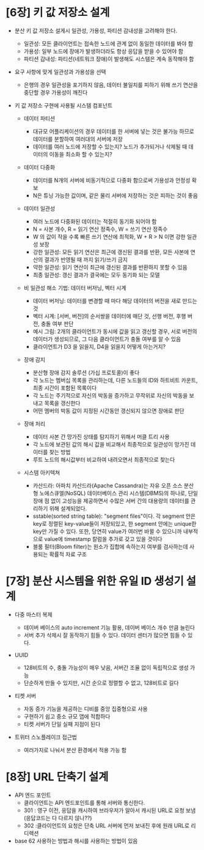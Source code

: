# [6장] 키 값 저장소 설계

- 분산 키 값 저장소 설게시 일관성, 가용성, 파티션 감내성을 고려해야 한다.
  + 일관성: 모든 클라이언트는 접속한 노드에 관계 없이 동일한 데이터를 봐야 함
  + 가용성: 일부 노드에 장애가 발생하더라도 항상 응답을 받을 수 있어야 함
  + 파티션 감내성: 파티션(네트워크 장애)이 발생해도 시스템은 계속 동작해야 함
- 요구 사항에 맞게 일관성과 가용성을 선택
  + 은행의 경우 일관성을 포기하지 않음, 데이터 불일치를 피하기 위해 쓰기 연산을 중단할 경우 가용성이 깨진다

- 키 값 저장소 구현에 사용될 시스템 컴포넌트
  + 데이터 파티션
    + 대규모 어플리케이션의 경우 데이터를 한 서버에 넣는 것은 불가능 하므로 데이터를 분할하여 여러대의 서버에 저장
    + 데이터를 여러 노드에 저장할 수 있는지? 노드가 추가되거나 삭제될 때 데이터의 이동을 최소화 할 수 있는지?
  + 데이터 다중화
    + 데이터를 N개의 서버에 비동기적으로 다중화 함으로써 가용성과 안정성 확보
    + N은 튜닝 가능한 값이며, 같은 물리 서버에 저장하는 것은 피하는 것이 좋음
  + 데이터 일관성
    + 여러 노드에 다중화된 데이터는 적절히 동기화 되어야 함
    + N = 사본 개수, R = 읽기 연산 정족수, W = 쓰기 연산 정족수
    + W 의 값이 작을 수록 빠른 쓰기 연산에 최적화, W + R > N 이면 강한 일관성 보장
    + 강한 일관성: 모든 읽기 연산은 최근에 갱신된 결과를 반환, 모든 사본에 연산의 결과가 반영될 때 까지 읽기/쓰기 금지
    + 약한 일관성: 읽기 연산이 최근에 갱신된 결과를 반환하지 못할 수 있음
    + 최종 일관성: 갱신 결과가 결국에는 모두 동기화 되는 모델
  + 비 일관성 해소 기법: 데이터 버저닝, 벡터 시계
    + 데이터 버저닝: 데이터를 변경할 때 마다 해당 데이터의 버전을 새로 만드는 것
    + 벡터 시계: [서버, 버전]의 순서쌍을 데이터에 매단 것, 선행 버전, 후행 버전, 충돌 여부 판단
    + 예시 그림: 2개의 클라이언트가 동시에 값을 읽고 갱신할 경우, 서로 버전의 데이터가 생성되므로, 그 다음 클라이언트가 충돌 여부를 알 수 있음
    + 클라이언트가 D3 을 읽을지, D4을 읽을지 어떻게 아는거지?
  + 장애 감지
    + 분산형 장애 감지 솔루션 (가십 프로토콜)이 좋다
    + 각 노드는 멤버십 목록을 관리하는데, 다른 노드들의 ID와 하트비트 카운트, 최종 시간이 포함된 목록이다
    + 각 노드는 주기적으로 자신의 박동을 증가하고 무작위로 자신의 박동을 보내고 목록을 갱신한다
    + 어떤 멤버의 박동 값이 지정된 시간동안 갱신되지 않으면 장애로 판단
  + 장애 처리
    + 데이터 사본 간 망가진 상태를 탐지하기 위해서 머클 트리 사용
    + 각 노드에 보관된 값의 해시 값을 비교해서 최종적으로 일관성이 망가진 데이터를 찾는 방법
    + 루트 노드의 해시값부터 비교하여 내려오면서 최종적으로 찾는다

  + 시스템 아키텍쳐
    + 카산드라:  아파치 카산드라(Apache Cassandra)는 자유 오픈 소스 분산형 노에스큐엘(NoSQL) 데이터베이스 관리 시스템(DBMS)의 하나로, 단일 장애 점 없이 고성능을 제공하면서 수많은 서버 간의 대용량의 데이터를 관리하기 위해 설계되었다.
    + sstable(sorted string table): "segment files"이다. 각 segment 안은 key로 정렬된 key-value들이 저장되있고, 한 segment 안에는 unique한 key만 가질 수 있다. 또한, 당연히 value가 여러번 바뀔 수 있으니까 내부적으로 value에 timestamp 칼럼을 추가로 갖고 있을 것이다
    + 블룸 필터(Bloom filter)는 원소가 집합에 속하는지 여부를 검사하는데 사용되는 확률적 자료 구조


# [7장] 분산 시스템을 위한 유일 ID 생성기 설계

- 다중 마스터 복제	
  + 데이버 베이스의 auto increment 기능 활용, 데이버 베이스 개수 만큼 늘린다
  + 서버 추가 삭제시 잘 동작하기 힘들 수 있다. 데이터 센터가 많으면 힘들 수 있다.

- UUID
  + 128비트의 수, 충돌 가능성이 매우 낮음, 서버간 조율 없이 독립적으로 생성 가능
  + 단순하게 만들 수 있지만, 시간 순으로 정렬할 수 없고, 128비트로 길다

- 티켓 서버
  + 자동 증가 기능을 제공하는 디비를 중앙 집중형으로 사용
  + 구현하기 쉽고 중소 규모 앱에 적합하다
  + 티켓 서버가 단일 실패 지점이 된다

- 트위터 스노플레이크 접근법	
  + 여러가지로 나눠서 분산 환경에서 적용 가능 함


# [8장] URL 단축기 설계
- API 엔드 포인트
  + 클라이언트는  API 엔드포인트를 통해 서버와 통신한다.
  + 301 : 영구 이전, 응답을 캐시하여 브라우저가 알아서 캐시된 URL로 요청 보냄 (응답코드는 다 다르지 않나??)
  + 302 :클라이언트의 요청은 단축 URL 서버에 먼저 보내진 후에 원래 URL로 리디렉션
- base 62 사용하는 방법과 해시를 사용하는 방법이 있음
